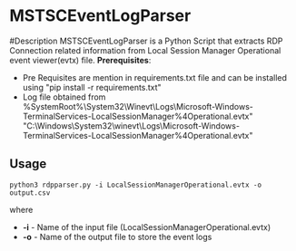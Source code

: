 # MSTSCEventLogParser
#Description
MSTSCEventLogParser is a Python Script that extracts RDP Connection related information from  Local Session Manager Operational event viewer(evtx) file. 
**Prerequisites**:
* Pre Requisites are mention in requirements.txt file and can be installed using "pip install -r requirements.txt"
* Log file obtained from 
	%SystemRoot%\System32\Winevt\Logs\Microsoft-Windows-TerminalServices-LocalSessionManager%4Operational.evtx"
	"C:\Windows\System32\winevt\Logs\Microsoft-Windows-TerminalServices-LocalSessionManager%4Operational.evtx"

## Usage
```shell
python3 rdpparser.py -i LocalSessionManagerOperational.evtx -o output.csv
```

where
* **-i** - Name of the input file (LocalSessionManagerOperational.evtx)
* **-o** - Name of the output file to store the event logs

